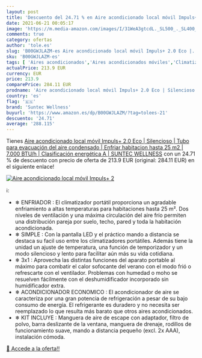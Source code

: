 ```yaml
---
layout: post
title: 'Descuento del 24.71 % en Aire acondicionado local móvil Impuls+ 2'
date: 2021-06-21 00:05:17
image: 'https://m.media-amazon.com/images/I/31WeA3gtcdL._SL500_._SL400_.jpg'
comments: true
category: ofertas
author: 'tole.es'
slug: 'B00GWJLAZM-es Aire acondicionado local móvil Impuls+ 2.0 Eco |...'
sku: 'B00GWJLAZM-es'
tags: [ 'Aires acondicionados','Aires acondicionados móviles','Climatización y calefacción','Hogar y cocina','móvil','suntec wellness', ]
actualPrice: 213.9 EUR
currency: EUR
price: 213.9
comparePrice: 284.11 EUR
prodname: 'Aire acondicionado local móvil Impuls+ 2.0 Eco | Silencioso | Tubo para evacuación del aire condensado | Enfriar habitacion hasta 25 m2 | 7.000 BTU/h | Clasificación energética A | SUNTEC WELLNESS'
country: 'es'
flag: '🇪🇸'
brand: 'Suntec Wellness'
buyurl: 'https://www.amazon.es/dp/B00GWJLAZM/?tag=tolees-21'
descuento: '24.71'
average: '288.115'
---
```


Tienes [Aire acondicionado local móvil Impuls+ 2.0 Eco | Silencioso | Tubo para evacuación del aire condensado | Enfriar habitacion hasta 25 m2 | 7.000 BTU/h | Clasificación energética A | SUNTEC WELLNESS](https://www.amazon.es/dp/B00GWJLAZM/?tag=tolees-21) con un 24.71 % de descuento con precio de oferta de 213.9 EUR (original: 284.11 EUR) en el siguiente enlace!

[![Aire acondicionado local móvil Impuls+ 2](https://m.media-amazon.com/images/I/31WeA3gtcdL._SL500_._SL400_.jpg)](https://www.amazon.es/dp/B00GWJLAZM/?tag=tolees-21)

ℹ️:

- ❄ ENFRIADOR : El climatizador portátil proporciona un agradable enfriamiento a altas temperaturas para habitaciones hasta 25 m². Dos niveles de ventilación y una máxima circulación del aire frío permiten una distribución pareja por suelo, techo, pared y toda la habitación acondicionada.
- ❄ SIMPLE : Con la pantalla LED y el práctico mando a distancia se destaca su facil uso entre los climatizadores portátiles. Además tiene la unidad un ajuste de temperatura, una función de temporizador y un modo silencioso y lento para facilitar aún más su vida cotidiana.
- ❄ 3x1 : Aprovecha las distintas funciones del aparato portable al máximo para combatir el calor sofocante del verano con el modo frió o refrescarte con el ventilador. Problemas con humedad o moho se resuelven fácilmente con el deshumidificador incorporado sin humidificador extra.
- ❄ ACONDICIONADOR ECONOMICO : El acondicionador de aire se caracteriza por una gran potencia de refrigeración a pesar de su bajo consumo de energía. El refrigerante es duradero y no necesita ser reemplazado lo que resulta más barato que otros aires acondicionados.
- ❄ KIT INCLUYE : Manguera de aire de escape con adaptador, filtro de polvo, barra deslizante de la ventana, manguera de drenaje, rodillos de funcionamiento suave, mando a distancia pequeño (excl. 2x AAA), instalación cómoda.

[🛒 Accede a la oferta!!](https://www.amazon.es/dp/B00GWJLAZM/?tag=tolees-21)
